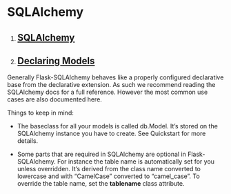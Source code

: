 # SQLAlchemy

1. ## [SQLAlchemy](https://www.sqlalchemy.org/)

2. ## [Declaring Models](https://flask-sqlalchemy.palletsprojects.com/en/2.x/models/)

Generally Flask-SQLAlchemy behaves like a properly configured declarative base from the declarative extension. As such we recommend reading the SQLAlchemy docs for a full reference. However the most common use cases are also documented here.

Things to keep in mind:

-   The baseclass for all your models is called db.Model. It’s stored on the SQLAlchemy instance you have to create. See Quickstart for more details.

-   Some parts that are required in SQLAlchemy are optional in Flask-SQLAlchemy. For instance the table name is automatically set for you unless overridden. It’s derived from the class name converted to lowercase and with “CamelCase” converted to “camel_case”. To override the table name, set the **tablename** class attribute.
